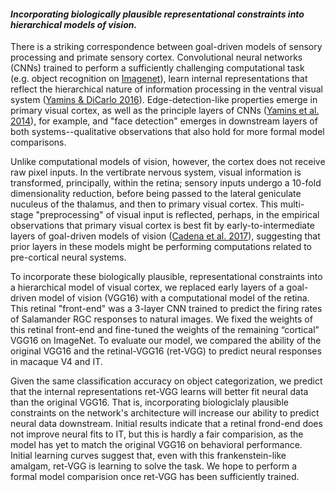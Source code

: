 #### ___Incorporating biologically plausible representational constraints into hierarchical models of vision.___

There is a striking correspondence between goal-driven models of sensory processing and primate sensory cortex. Convolutional neural networks (CNNs) trained to perform a sufficiently challenging computational task (e.g. object recognition on [Imagenet](https://www.researchgate.net/profile/Li_Jia_Li/publication/221361415_ImageNet_a_Large-Scale_Hierarchical_Image_Database/links/00b495388120dbc339000000/ImageNet-a-Large-Scale-Hierarchical-Image-Database.pdf)), learn internal representations that reflect the hierarchical nature of information processing in the ventral visual system ([Yamins & DiCarlo 2016](https://pdfs.semanticscholar.org/b207/16844ee23fc6f8889c12d08d4442a0de1348.pdf)). Edge-detection-like properties emerge in primary visual cortex, as well as the principle layers of CNNs ([Yamins et al. 2014](https://pdfs.semanticscholar.org/b207/16844ee23fc6f8889c12d08d4442a0de1348.pdf)), for example, and "face detection" emerges in downstream layers of both systems--qualitative observations that also hold for more formal model comparisons. 

Unlike computational models of vision, however, the cortex does not receive raw pixel inputs. In the vertibrate nervous system, visual information is transformed, principally, within the retina; sensory inputs undergo a 10-fold dimensionality reduction, before being passed to the lateral geniculate nuculeus of the thalamus, and then to primary visual cortex. This multi-stage "preprocessing" of visual input is reflected, perhaps, in the empirical observations that primary visual cortex is best fit by early-to-intermediate layers of goal-driven models of vision ([Cadena et al. 2017](https://www.biorxiv.org/content/early/2017/10/11/201764)), suggesting that prior layers in these models might be performing computations related to pre-cortical neural systems.

To incorporate these biologically plausible, representational constraints into a hierarchical model of visual cortex, we replaced early layers of a goal-driven model of vision (VGG16) with a computational model of the retina. This retinal "front-end" was a 3-layer CNN trained to predict the firing rates of Salamander RGC responses to natural images. We fixed the weights of this retinal front-end and fine-tuned the weights of the remaining “cortical” VGG16 on ImageNet. To evaluate our model, we compared the ability of the original VGG16 and the retinal-VGG16 (ret-VGG) to predict neural responses in macaque V4 and IT. 

Given the same classification accuracy on object categorization, we predict that the internal representations ret-VGG learns will better fit neural data than the original VGG16. That is, incorporating biologiclaly plausible constraints on the network's architecture will increase our ability to predict neural data downstream. Initial results indicate that a retinal frond-end does not improve neural fits to IT, but this is hardly a fair comparision, as the model has yet to match the original VGG16 on behavioral performance. Initial learning curves suggest that, even with this frankenstein-like amalgam, ret-VGG is learning to solve the task. We hope to perform a formal model comparision once ret-VGG has been sufficiently trained. 



